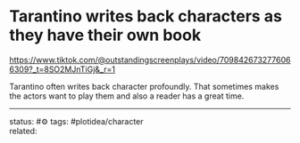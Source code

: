 # Tarantino writes back characters as they have their own book
https://www.tiktok.com/@outstandingscreenplays/video/7098426732776066309?_t=8SO2MJnTiGj&_r=1

Tarantino often writes back character profoundly.
That sometimes makes the actors want to play them and also a reader has a great time.


---
status: #⚙️ 
tags: #plotidea/character  
related: 